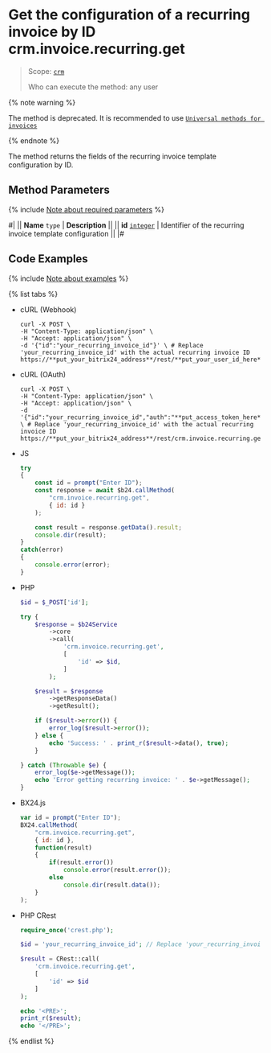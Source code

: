 # Get the configuration of a recurring invoice by ID crm.invoice.recurring.get

> Scope: [`crm`](../../../scopes/permissions.md)
>
> Who can execute the method: any user

{% note warning %}

The method is deprecated. It is recommended to use [`Universal methods for invoices`](../../universal/invoice.md)

{% endnote %}

The method returns the fields of the recurring invoice template configuration by ID.

## Method Parameters

{% include [Note about required parameters](../../../../_includes/required.md) %}

#|
|| **Name**
`type` | **Description** ||
|| **id**
[`integer`](../../../data-types.md) | Identifier of the recurring invoice template configuration ||
|#

## Code Examples

{% include [Note about examples](../../../../_includes/examples.md) %}

{% list tabs %}

- cURL (Webhook)

    ```http
    curl -X POST \
    -H "Content-Type: application/json" \
    -H "Accept: application/json" \
    -d '{"id":"your_recurring_invoice_id"}' \ # Replace 'your_recurring_invoice_id' with the actual recurring invoice ID
    https://**put_your_bitrix24_address**/rest/**put_your_user_id_here**/**put_your_webhook_here**/crm.invoice.recurring.get
    ```

- cURL (OAuth)

    ```http
    curl -X POST \
    -H "Content-Type: application/json" \
    -H "Accept: application/json" \
    -d '{"id":"your_recurring_invoice_id","auth":"**put_access_token_here**"}' \ # Replace 'your_recurring_invoice_id' with the actual recurring invoice ID
    https://**put_your_bitrix24_address**/rest/crm.invoice.recurring.get
    ```

- JS

    ```js
    try
    {
        const id = prompt("Enter ID");
        const response = await $b24.callMethod(
            "crm.invoice.recurring.get",
            { id: id }
        );

        const result = response.getData().result;
        console.dir(result);
    }
    catch(error)
    {
        console.error(error);
    }
    ```

- PHP

    ```php
    $id = $_POST['id'];
    
    try {
        $response = $b24Service
            ->core
            ->call(
                'crm.invoice.recurring.get',
                [
                    'id' => $id,
                ]
            );

        $result = $response
            ->getResponseData()
            ->getResult();

        if ($result->error()) {
            error_log($result->error());
        } else {
            echo 'Success: ' . print_r($result->data(), true);
        }

    } catch (Throwable $e) {
        error_log($e->getMessage());
        echo 'Error getting recurring invoice: ' . $e->getMessage();
    }
    ```

- BX24.js

    ```js
    var id = prompt("Enter ID");
    BX24.callMethod(
        "crm.invoice.recurring.get",
        { id: id },
        function(result)
        {
            if(result.error())
                console.error(result.error());
            else
                console.dir(result.data());
        }
    );
    ```

- PHP CRest

    ```php
    require_once('crest.php');

    $id = 'your_recurring_invoice_id'; // Replace 'your_recurring_invoice_id' with the actual recurring invoice ID

    $result = CRest::call(
        'crm.invoice.recurring.get',
        [
            'id' => $id
        ]
    );

    echo '<PRE>';
    print_r($result);
    echo '</PRE>';
    ```

{% endlist %}